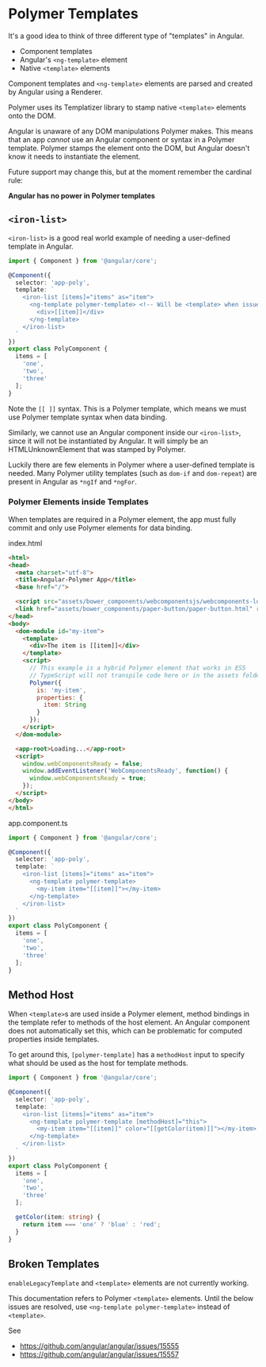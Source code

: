 # Polymer Templates

It's a good idea to think of three different type of "templates" in Angular.

- Component templates
- Angular's `<ng-template>` element
- Native `<template>` elements

Component templates and `<ng-template>` elements are parsed and created by Angular using a Renderer.

Polymer uses its Templatizer library to stamp native `<template>` elements onto the DOM.

Angular is unaware of any DOM manipulations Polymer makes. This means that an app _cannot_ use an Angular component or syntax in a Polymer template. Polymer stamps the element onto the DOM, but Angular doesn't know it needs to instantiate the element.

Future support may change this, but at the moment remember the cardinal rule:

**Angular has no power in Polymer templates**

## `<iron-list>`

`<iron-list>` is a good real world example of needing a user-defined template in Angular.

```ts
import { Component } from '@angular/core';

@Component({
  selector: 'app-poly',
  template: `
    <iron-list [items]="items" as="item">
      <ng-template polymer-template> <!-- Will be <template> when issues are fixed -->
        <div>[[item]]</div>
      </ng-template>
    </iron-list>
  `
})
export class PolyComponent {
  items = [
    'one',
    'two',
    'three'
  ];
}
```

Note the `[[ ]]` syntax. This is a Polymer template, which means we must use Polymer template syntax when data binding.

Similarly, we cannot use an Angular component inside our `<iron-list>`, since it will not be instantiated by Angular. It will simply be an HTMLUnknownElement that was stamped by Polymer.

Luckily there are few elements in Polymer where a user-defined template is needed. Many Polymer utility templates (such as `dom-if` and `dom-repeat`) are present in Angular as `*ngIf` and `*ngFor`.

### Polymer Elements inside Templates

When templates are required in a Polymer element, the app must fully commit and only use Polymer elements for data binding.

index.html
```html
<html>
<head>
  <meta charset="utf-8">
  <title>Angular-Polymer App</title>
  <base href="/">

  <script src="assets/bower_components/webcomponentsjs/webcomponents-loader.js"></script>
  <link href="assets/bower_components/paper-button/paper-button.html" rel="import">
</head>
<body>
  <dom-module id="my-item">
    <template>
      <div>The item is [[item]]</div>
    </template>
    <script>
      // This example is a hybrid Polymer element that works in ES5
      // TypeScript will not transpile code here or in the assets folder
      Polymer({
        is: 'my-item',
        properties: {
          item: String
        }
      });
    </script>
  </dom-module>

  <app-root>Loading...</app-root>
  <script>
    window.webComponentsReady = false;
    window.addEventListener('WebComponentsReady', function() {
      window.webComponentsReady = true;
    });
  </script>
</body>
</html>
```

app.component.ts
```ts
import { Component } from '@angular/core';

@Component({
  selector: 'app-poly',
  template: `
    <iron-list [items]="items" as="item">
      <ng-template polymer-template>
        <my-item item="[[item]]"></my-item>
      </ng-template>
    </iron-list>
  `
})
export class PolyComponent {
  items = [
    'one',
    'two',
    'three'
  ];
}
```

## Method Host

When `<template>`s are used inside a Polymer element, method bindings in the template refer to methods of the host element. An Angular component does not automatically set this, which can be problematic for computed properties inside templates.

To get around this, `[polymer-template]` has a `methodHost` input to specify what should be used as the host for template methods.

```ts
import { Component } from '@angular/core';

@Component({
  selector: 'app-poly',
  template: `
    <iron-list [items]="items" as="item">
      <ng-template polymer-template [methodHost]="this">
        <my-item item="[[item]]" color="[[getColor(item)]]"></my-item>
      </ng-template>
    </iron-list>
  `
})
export class PolyComponent {
  items = [
    'one',
    'two',
    'three'
  ];

  getColor(item: string) {
    return item === 'one' ? 'blue' : 'red';
  }
}
```

## Broken Templates

`enableLegacyTemplate` and `<template>` elements are not currently working.

This documentation refers to Polymer `<template>` elements. Until the below issues are resolved, use `<ng-template polymer-template>` instead of `<template>`.

See
- https://github.com/angular/angular/issues/15555
- https://github.com/angular/angular/issues/15557
